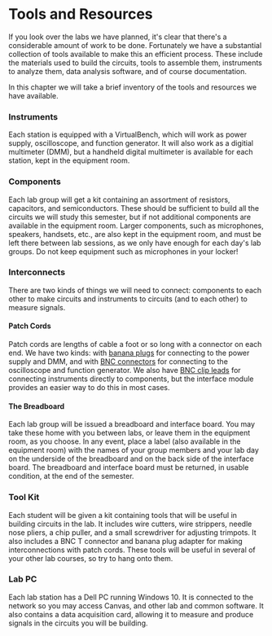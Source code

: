 # Tools and Resources

If you look over the labs we have planned, it's clear that there's a
considerable amount of work to be done. Fortunately we have a
substantial collection of tools available to make this an efficient
process. These include the materials used to build the circuits, tools
to assemble them, instruments to analyze them, data analysis software,
and of course documentation.

In this chapter we will take a brief inventory of the tools and
resources we have available.

### Instruments

Each station is equipped with a VirtualBench, which will work as power
supply, oscilloscope, and function generator. It will also work as a
digitial multimeter (DMM), but a handheld digital multimeter is
available for each station, kept in the equipment room.

### Components

Each lab group will get a kit containing an assortment of resistors,
capacitors, and semiconductors. These should be sufficient to build all
the circuits we will study this semester, but if not additional
components are available in the equipment room. Larger components, such
as microphones, speakers, handsets, etc., are also kept in the equipment
room, and must be left there between lab sessions, as we only have
enough for each day's lab groups. Do not keep equipment such as
microphones in your locker!

### Interconnects

There are two kinds of things we will need to connect: components to
each other to make circuits and instruments to circuits (and to each
other) to measure signals.

#### Patch Cords

Patch cords are lengths of cable a foot or so long with a connector on
each end. We have two kinds: with [banana plugs](../misc_images/#banana-adapter) for
connecting to the power supply and DMM, and with [BNC
connectors](../misc_images/#bnc-t) for connecting to the oscilloscope and
function generator. We also have [BNC clip leads](../misc_images/#bnc-cliplead)
for connecting instruments directly to components, but the interface
module provides an easier way to do this in most cases.

#### The Breadboard

Each lab group will be issued a breadboard and interface board. You may
take these home with you between labs, or leave them in the equipment
room, as you choose. In any event, place a label (also available in the
equipment room) with the names of your group members and your lab day on
the underside of the breadboard and on the back side of the interface
board. The breadboard and interface board must be returned, in usable
condition, at the end of the semester.

### Tool Kit

Each student will be given a kit containing tools that will be useful in
building circuits in the lab. It includes wire cutters, wire strippers,
needle nose pliers, a chip puller, and a small screwdriver for adjusting
trimpots. It also includes a BNC T connector and banana plug adapter for
making interconnections with patch cords. These tools will be useful in
several of your other lab courses, so try to hang onto them.

### Lab PC

Each lab station has a Dell PC running Windows 10. It is connected to
the network so you may access Canvas, and other lab
and common software. It also contains a data acquisition card,
allowing it to measure and produce signals in the circuits you will be
building.
